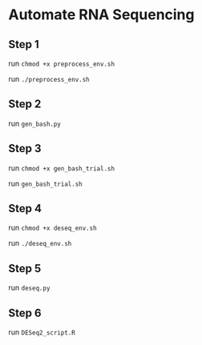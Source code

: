 # Automate RNA Sequencing

## Step 1
run `chmod +x preprocess_env.sh`

run `./preprocess_env.sh`

## Step 2
run `gen_bash.py`

## Step 3
run `chmod +x gen_bash_trial.sh`

run `gen_bash_trial.sh`

## Step 4
run `chmod +x deseq_env.sh`

run `./deseq_env.sh`

## Step 5
run `deseq.py`

## Step 6
run `DESeq2_script.R`
